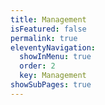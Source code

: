 ```yaml
---
title: Management
isFeatured: false
permalink: true
eleventyNavigation:
  showInMenu: true
  order: 2
  key: Management
showSubPages: true
---
```

